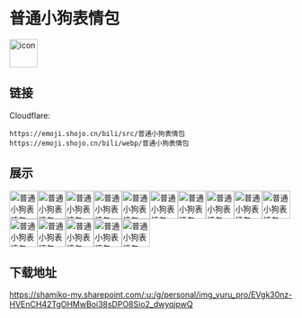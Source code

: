 # 普通小狗表情包
<img src="https://emoji.shojo.cn/bili/src/普通小狗表情包/icon.png" width="50" height="50" alt="icon">

## 链接
Cloudflare:
```
https://emoji.shojo.cn/bili/src/普通小狗表情包
https://emoji.shojo.cn/bili/webp/普通小狗表情包
```
## 展示
<img src="https://emoji.shojo.cn/bili/src/普通小狗表情包/普通小狗表情包-随缘吧.png" width="50" height="50" alt="普通小狗表情包-随缘吧"><img src="https://emoji.shojo.cn/bili/src/普通小狗表情包/普通小狗表情包-无语子.png" width="50" height="50" alt="普通小狗表情包-无语子"><img src="https://emoji.shojo.cn/bili/src/普通小狗表情包/普通小狗表情包-行吧.png" width="50" height="50" alt="普通小狗表情包-行吧"><img src="https://emoji.shojo.cn/bili/src/普通小狗表情包/普通小狗表情包-坐等.png" width="50" height="50" alt="普通小狗表情包-坐等"><img src="https://emoji.shojo.cn/bili/src/普通小狗表情包/普通小狗表情包-我来了.png" width="50" height="50" alt="普通小狗表情包-我来了"><img src="https://emoji.shojo.cn/bili/src/普通小狗表情包/普通小狗表情包-比心心.png" width="50" height="50" alt="普通小狗表情包-比心心"><img src="https://emoji.shojo.cn/bili/src/普通小狗表情包/普通小狗表情包-满脸疑惑.png" width="50" height="50" alt="普通小狗表情包-满脸疑惑"><img src="https://emoji.shojo.cn/bili/src/普通小狗表情包/普通小狗表情包-冲鸭.png" width="50" height="50" alt="普通小狗表情包-冲鸭"><img src="https://emoji.shojo.cn/bili/src/普通小狗表情包/普通小狗表情包-我超爱.png" width="50" height="50" alt="普通小狗表情包-我超爱"><img src="https://emoji.shojo.cn/bili/src/普通小狗表情包/普通小狗表情包-让我看看.png" width="50" height="50" alt="普通小狗表情包-让我看看"><img src="https://emoji.shojo.cn/bili/src/普通小狗表情包/普通小狗表情包-仙女生气.png" width="50" height="50" alt="普通小狗表情包-仙女生气"><img src="https://emoji.shojo.cn/bili/src/普通小狗表情包/普通小狗表情包-前排看戏.png" width="50" height="50" alt="普通小狗表情包-前排看戏"><img src="https://emoji.shojo.cn/bili/src/普通小狗表情包/普通小狗表情包-该吃药了.png" width="50" height="50" alt="普通小狗表情包-该吃药了"><img src="https://emoji.shojo.cn/bili/src/普通小狗表情包/普通小狗表情包-cool.png" width="50" height="50" alt="普通小狗表情包-cool"><img src="https://emoji.shojo.cn/bili/src/普通小狗表情包/普通小狗表情包-哄不好了.png" width="50" height="50" alt="普通小狗表情包-哄不好了">

## 下载地址

https://shamiko-my.sharepoint.com/:u:/g/personal/img_yuru_pro/EVgk30nz-HVEnCH42TgOHMwBoi38sDPO8Sio2_dwyqjpwQ
